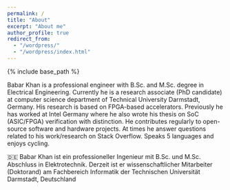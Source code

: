 ```yaml
---
permalink: /
title: "About"
excerpt: "About me"
author_profile: true
redirect_from: 
  - "/wordpress/"
  - "/wordpress/index.html"
---
```


{% include base_path %}

Babar Khan is a professional engineer with B.Sc. and M.Sc. degree in Electrical Engineering. Currently he is a research associate (PhD candidate) at computer science department of Technical University Darmstadt, Germany. His research is based on FPGA-based accelerators. Previously he has worked at Intel Germany where he also wrote his thesis on SoC (ASIC/FPGA) verification with distinction. He contributes regularly to open-source software and hardware projects. At times he answer questions related to his work/research on Stack Overflow. Speaks 5 languages and enjoys cycling.

🇩🇪 Babar Khan ist ein professioneller Ingenieur mit B.Sc. und M.Sc. Abschluss in Elektrotechnik. Derzeit ist er wissenschaftlicher Mitarbeiter (Doktorand) am Fachbereich Informatik der Technischen Universität Darmstadt, Deutschland

